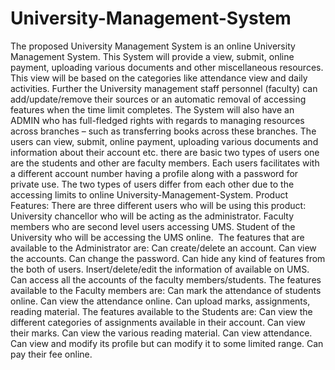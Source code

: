 # University-Management-System
The proposed University Management System is an online University Management System. This System will provide a view, submit, online payment, uploading various documents and other miscellaneous resources. This view will be based on the categories like attendance view and daily activities. Further the University management staff personnel (faculty) can add/update/remove their sources or an automatic removal of accessing features when the time limit completes. The System will also have an ADMIN who has full-fledged rights with regards to managing resources across branches – such as transferring books across these branches. The users can view, submit, online payment, uploading various documents and information about their account etc. there are basic two types of users one are the students and other are faculty members. Each users facilitates with a different account number having a profile along with a password for private use. The two types of users differ from each other due to the accessing limits to online University-Management-System.
Product Features:
There are three different users who will be using this product:
University chancellor who will be acting as the administrator.
Faculty members who are second level users accessing UMS.
Student of the University who will be accessing the UMS online. 
The features that are available to the Administrator are:
Can create/delete an account.
Can view the accounts.
Can change the password.
Can hide any kind of features from the both of users.
Insert/delete/edit the information of available on UMS.
Can access all the accounts of the faculty members/students.
The features available to the Faculty members are:
Can mark the attendance of students online.
Can view the attendance online.
Can upload marks, assignments, reading material.
The features available to the Students are:
Can view the different categories of assignments available in their account.
Can view their marks.
Can view the various reading material.
Can view attendance.
Can view and modify its profile but can modify it to some limited range.
Can pay their fee online.
